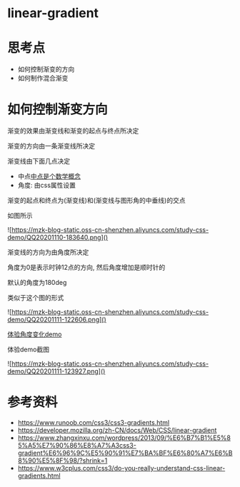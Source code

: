 # linear-gradient

# 思考点

- 如何控制渐变的方向
- 如何制作混合渐变

# 如何控制渐变方向

渐变的效果由渐变线和渐变的起点与终点所决定

渐变的方向由一条渐变线所决定

渐变线由下面几点决定

- 中点[中点是个数学概念](https://zh.wikipedia.org/wiki/%E4%B8%AD%E9%BB%9E)
- 角度: 由css属性设置

渐变的起点和终点为(渐变线)和(渐变线与图形角的中垂线)的交点

如图所示

![https://mzk-blog-static.oss-cn-shenzhen.aliyuncs.com/study-css-demo/QQ20201110-183640.png]()

渐变线的方向为由角度所决定

角度为0是表示时钟12点的方向, 然后角度增加是顺时针的

默认的角度为180deg

类似于这个图的形式

![https://mzk-blog-static.oss-cn-shenzhen.aliyuncs.com/study-css-demo/QQ20201111-122606.png]()

[体验角度变化demo](http://study-css-demo.404mzk.com/css3/linear-gradient/base/)

体验demo截图

![https://mzk-blog-static.oss-cn-shenzhen.aliyuncs.com/study-css-demo/QQ20201111-123927.png]()

# 参考资料

- https://www.runoob.com/css3/css3-gradients.html
- https://developer.mozilla.org/zh-CN/docs/Web/CSS/linear-gradient
- https://www.zhangxinxu.com/wordpress/2013/09/%E6%B7%B1%E5%85%A5%E7%90%86%E8%A7%A3css3-gradient%E6%96%9C%E5%90%91%E7%BA%BF%E6%80%A7%E6%B8%90%E5%8F%98/?shrink=1
- https://www.w3cplus.com/css3/do-you-really-understand-css-linear-gradients.html